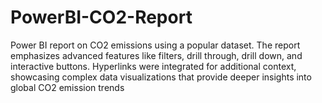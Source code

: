 # PowerBI-CO2-Report
Power BI report on CO2 emissions using a popular dataset. The report emphasizes advanced features like filters, drill through, drill down, and interactive buttons. Hyperlinks were integrated for additional context, showcasing complex data visualizations that provide deeper insights into global CO2 emission trends
